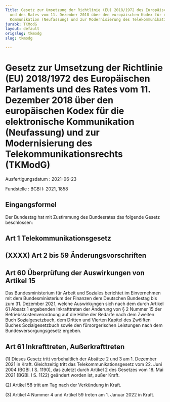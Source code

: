 ```yaml
---
Title: Gesetz zur Umsetzung der Richtlinie (EU) 2018/1972 des Europäischen Parlaments
  und des Rates vom 11. Dezember 2018 über den europäischen Kodex für die elektronische
  Kommunikation (Neufassung) und zur Modernisierung des Telekommunikationsrechts
jurabk: TKModG
layout: default
origslug: tkmodg
slug: tkmodg

---
```


# Gesetz zur Umsetzung der Richtlinie (EU) 2018/1972 des Europäischen Parlaments und des Rates vom 11. Dezember 2018 über den europäischen Kodex für die elektronische Kommunikation (Neufassung) und zur Modernisierung des Telekommunikationsrechts (TKModG)

Ausfertigungsdatum
:   2021-06-23

Fundstelle
:   BGBl I: 2021, 1858

[^F816631_01_BJNR185800021]:     Dieses Gesetz dient der Umsetzung der Richtlinie (EU) 2018/1972 des
    Europäischen Parlaments und des Rates vom 11. Dezember 2018 über den
    europäischen Kodex für die elektronische Kommunikation (Neufassung)
    (ABl. L 321 vom 17.12.2018, S. 36).


## Eingangsformel

Der Bundestag hat mit Zustimmung des Bundesrates das folgende Gesetz
beschlossen:


## Art 1 Telekommunikationsgesetz


## (XXXX) Art 2 bis 59 Änderungsvorschriften


## Art 60 Überprüfung der Auswirkungen von Artikel 15

Das Bundesministerium für Arbeit und Soziales berichtet im
Einvernehmen mit dem Bundesministerium der Finanzen dem Deutschen
Bundestag bis zum 31. Dezember 2021, welche Auswirkungen sich nach dem
durch Artikel 61 Absatz 1 ergebenden Inkrafttreten der Änderung von §
2 Nummer 15 der Betriebskostenverordnung auf die Höhe der Bedarfe nach
dem Zweiten Buch Sozialgesetzbuch, dem Dritten und Vierten Kapitel des
Zwölften Buches Sozialgesetzbuch sowie den fürsorgerischen Leistungen
nach dem Bundesversorgungsgesetz ergeben.


## Art 61 Inkrafttreten, Außerkrafttreten

(1) Dieses Gesetz tritt vorbehaltlich der Absätze 2 und 3 am 1.
Dezember 2021 in Kraft. Gleichzeitig tritt das
Telekommunikationsgesetz vom 22. Juni 2004 (BGBl. I S. 1190), das
zuletzt durch Artikel 2 des Gesetzes vom 18. Mai 2021 (BGBl. I S.
1122) geändert worden ist, außer Kraft.

(2) Artikel 58 tritt am Tag nach der Verkündung in Kraft.

(3) Artikel 4 Nummer 4 und Artikel 59 treten am 1. Januar 2022 in
Kraft.

